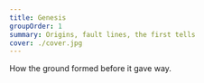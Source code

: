 ```yaml
---
title: Genesis
groupOrder: 1
summary: Origins, fault lines, the first tells
cover: ./cover.jpg
---
```

<Hero title="Genesis" image="./cover.jpg" />
<TextBlock>How the ground formed before it gave way.</TextBlock>
